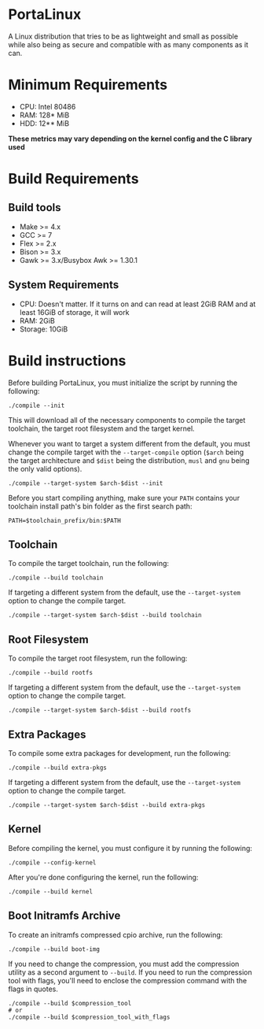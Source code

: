 # PortaLinux

A Linux distribution that tries to be as lightweight and small as possible
while also being as secure and compatible with as many components as it can.

# Minimum Requirements

- CPU: Intel 80486
- RAM: 128* MiB
- HDD: 12** MiB

**These metrics may vary depending on the kernel config and the C library used**

# Build Requirements

## Build tools

- Make >= 4.x
- GCC >= 7
- Flex >= 2.x
- Bison >= 3.x
- Gawk >= 3.x/Busybox Awk >= 1.30.1

## System Requirements

- CPU: Doesn't matter. If it turns on and can read at least 2GiB RAM and at
least 16GiB of storage, it will work
- RAM: 2GiB
- Storage: 10GiB

# Build instructions

Before building PortaLinux, you must initialize the script by running the 
following:
```
./compile --init
```
This will download all of the necessary components to compile the target
toolchain, the target root filesystem and the target kernel.

Whenever you want to target a system different from the default, you must
change the compile target with the `--target-compile` option (`$arch` being
the target architecture and `$dist` being the distribution, `musl` and `gnu`
being the only valid options).
```
./compile --target-system $arch-$dist --init
```

Before you start compiling anything, make sure your `PATH` contains your
toolchain install path's bin folder as the first search path:
```
PATH=$toolchain_prefix/bin:$PATH
```

## Toolchain

To compile the target toolchain, run the following:
```
./compile --build toolchain
```
If targeting a different system from the default, use the `--target-system`
option to change the compile target.
```
./compile --target-system $arch-$dist --build toolchain
```

## Root Filesystem

To compile the target root filesystem, run the following:
```
./compile --build rootfs
```
If targeting a different system from the default, use the `--target-system`
option to change the compile target.
```
./compile --target-system $arch-$dist --build rootfs
```

## Extra Packages
To compile some extra packages for development, run the following:
```
./compile --build extra-pkgs
```
If targeting a different system from the default, use the `--target-system`
option to change the compile target.
```
./compile --target-system $arch-$dist --build extra-pkgs
```

## Kernel

Before compiling the kernel, you must configure it by running the following:
```
./compile --config-kernel
```
After you're done configuring the kernel, run the following:
```
./compile --build kernel
```

## Boot Initramfs Archive
To create an initramfs compressed cpio archive, run the following:
```
./compile --build boot-img
```
If you need to change the compression, you must add the compression utility as
a second argument to `--build`. If you need to run the compression tool with
flags, you'll need to enclose the compression command with the flags in quotes.
```
./compile --build $compression_tool
# or
./compile --build $compression_tool_with_flags
```
